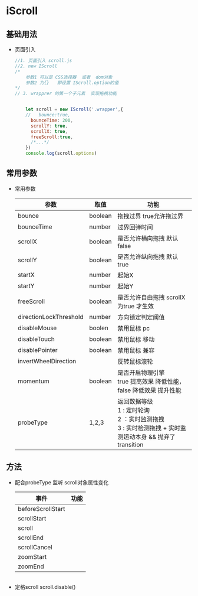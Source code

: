 # iScroll

## 基础用法

- 页面引入

    ```js
    //1. 页面引入 scroll.js
    //2. new IScroll  
    /*
        参数1 可以是 CSS选择器  或者  dom对象
        参数2 为{}   即设置 IScroll.option的值
    */
    // 3. wrapprer 的第一个子元素  实现拖拽功能


        let scroll = new IScroll('.wrapper',{
        //   bounce:true,
          bounceTime: 200,
          scrollY: true,
          scrollX: true,
          freeScroll:true,
          /*...*/
        })
        console.log(scroll.options)
    ```

## 常用参数

- 常用参数

    参数 | 取值 | 功能
    -|-|-
    bounce | boolean | 拖拽过界 true允许拖过界
    bounceTime | number | 过界回弹时间
    scrollX | boolean | 是否允许横向拖拽 默认false
    scrollY | boolean | 是否允许纵向拖拽 默认true
    startX | number | 起始X
    startY | number | 起始Y
    freeScroll | boolean | 是否允许自由拖拽 scrollX为true 才生效
    directionLockThreshold | number | 方向锁定判定阈值
    disableMouse | boolen | 禁用鼠标 pc
    disableTouch | boolean | 禁用鼠标 移动
    disablePointer | boolean | 禁用鼠标 兼容
    invertWheelDirection | | 反转鼠标滚轮
    momentum | boolean | 是否开启物理引擎<br>true 提高效果 降低性能，<br> false 降低效果 提升性能
    probeType | 1,2,3 | 返回数据等级 <br> 1 : 定时轮询 <br> 2 ：实时监测拖拽 <br> 3 : 实时检测拖拽 + 实时监测运动本身 && 抛弃了transition

## 方法

- 配合probeType 监听 scroll对象属性变化

    事件 | 功能
    -|-
    beforeScrollStart | 
    scrollStart | 
    scroll | 
    scrollEnd | 
    scrollCancel | 
    zoomStart | 
    zoomEnd |

    ```js

    ```


- 定格scroll scroll.disable()
   
